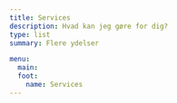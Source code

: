 ```yaml
---
title: Services
description: Hvad kan jeg gøre for dig?
type: list
summary: Flere ydelser

menu:
  main:
  foot:
    name: Services
---
```

